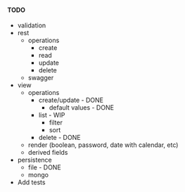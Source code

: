 #### TODO
* validation
* rest
	* operations
		* create
		* read
		* update
		* delete
	* swagger
* view
	* operations
		* create/update - DONE
            * default values - DONE
		* list   - WIP
			* filter
			* sort   
		* delete - DONE
	* render (boolean, password, date with calendar, etc)
	* derived fields
* persistence
	* file - DONE
	* mongo
* Add tests